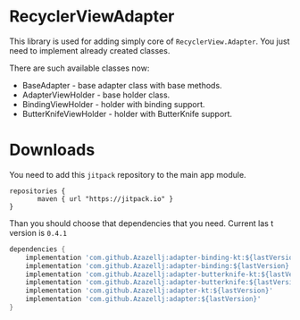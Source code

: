 # RecyclerViewAdapter
This library is used for adding simply core of `RecyclerView.Adapter`.
You just need to implement already created classes.  

There are such available classes now:
* BaseAdapter - base adapter class with base methods.
* AdapterViewHolder - base holder class.
* BindingViewHolder - holder with binding support.
* ButterKnifeViewHolder - holder with ButterKnife support.

# Downloads
You need to add this `jitpack` repository to the main app module.
```
repositories {
       maven { url "https://jitpack.io" }
}
```

Than you should choose that dependencies that you need.
Current las t version is `0.4.1`

```groovy
dependencies {
    implementation 'com.github.Azazellj:adapter-binding-kt:${lastVersion}'         // databinding + kotlin
    implementation 'com.github.Azazellj:adapter-binding:${lastVersion}'             // databinging only
    implementation 'com.github.Azazellj:adapter-butterknife-kt:${lastVersion}'    // butterknife + kotlin
    implementation 'com.github.Azazellj:adapter-butterknife:${lastVersion}'        // butterknife only
    implementation 'com.github.Azazellj:adapter-kt:${lastVersion}'                      // only adapter and holder + kotlin
    implementation 'com.github.Azazellj:adapter:${lastVersion}'                          // only adapter and holder
}
```